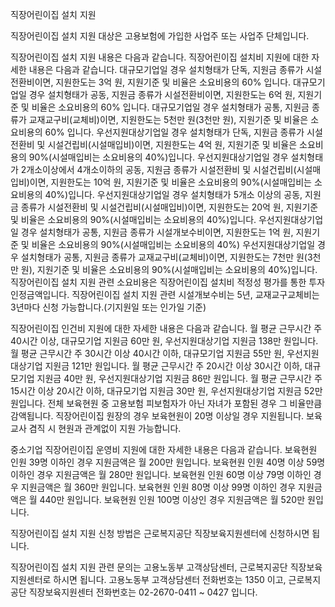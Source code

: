 직장어린이집 설치 지원

직장어린이집 설치 지원 대상은 고용보험에 가입한 사업주 또는 사업주 단체입니다.

직장어린이집 설치 지원 내용은 다음과 같습니다.
직장어린이집 설치비 지원에 대한 자세한 내용은 다음과 같습니다.
대규모기업일 경우 설치형태가 단독, 지원금 종류가 시설전환비이면, 지원한도는 3억 원, 지원기준 및 비율은 소요비용의 60% 입니다.
대규모기업일 경우 설치형태가 공동, 지원금 종류가 시설전환비이면, 지원한도는 6억 원, 지원기준 및 비율은 소요비용의 60% 입니다.
대규모기업일 경우 설치형태가 공통, 지원금 종류가 교재교구비(교체비)이면, 지원한도는 5천만 원(3천만 원), 지원기준 및 비율은 소요비용의 60% 입니다.
우선지원대상기업일 경우 설치형태가 단독, 지원금 종류가 시설전환비 및 시설건립비(시설매입비)이면, 지원한도는 4억 원, 지원기준 및 비율은 소요비용의 90%(시설매입비는 소요비용의 40%)입니다.
우선지원대상기업일 경우 설치형태가 2개소이상에서 4개소이하의 공동, 지원금 종류가 시설전환비 및 시설건립비(시설매입비)이면, 지원한도는 10억 원, 지원기준 및 비율은 소요비용의 90%(시설매입비는 소요비용의 40%)입니다.
우선지원대상기업일 경우 설치형태가 5개소 이상의 공동, 지원금 종류가 시설전환비 및 시설건립비(시설매입비)이면, 지원한도는 20억 원, 지원기준 및 비율은 소요비용의 90%(시설매입비는 소요비용의 40%)입니다.
우선지원대상기업일 경우 설치형태가 공통, 지원금 종류가 시설개보수비이면, 지원한도는 1억 원, 지원기준 및 비율은 소요비용의 90%(시설매입비는 소요비용의 40%)
우선지원대상기업일 경우 설치형태가 공통, 지원금 종류가 교재교구비(교체비)이면, 지원한도는 7천만 원(3천만 원), 지원기준 및 비율은 소요비용의 90%(시설매입비는 소요비용의 40%)입니다.
직장어린이집 설치 지원 관련 소요비용은 직장어린이집 설치비 적정성 평가를 통한 투자인정금액입니다.
직장어린이집 설치 지원 관련 시설개보수비는 5년, 교재교구교체비는 3년마다 신청 가능합니다.(기지원일 또는 인가일 기준)

직장어린이집 인건비 지원에 대한 자세한 내용은 다음과 같습니다.
월 평균 근무시간 주 40시간 이상, 대규모기업 지원금 60만 원, 우선지원대상기업 지원금 138만 원입니다.
월 평균 근무시간 주 30시간 이상 40시간 이하, 대규모기업 지원금 55만 원, 우선지원대상기업 지원금 121만 원입니다.
월 평균 근무시간 주 20시간 이상 30시간 이하, 대규모기업 지원금 40만 원, 우선지원대상기업 지원금 86만 원입니다.
월 평균 근무시간 주 15시간 이상 20시간 이하, 대규모기업 지원금 30만 원, 우선지원대상기업 지원금 52만 원입니다.
전체 보육현원 중 고용보험 피보험자가 아닌 자녀가 포함된 경우 그 비율만큼 감액됩니다.
직장어린이집 원장의 경우 보육현원이 20명 이상일 경우 지원됩니다. 보육교사 겸직 시 현원과 관계없이 지원 가능합니다.

중소기업 직장어린이집 운영비 지원에 대한 자세한 내용은 다음과 같습니다.
보육현원 인원 39명 이하인 경우 지원금액은 월 200만 원입니다.
보육현원 인원 40명 이상 59명 이하인 경우 지원금액은 월 280만 원입니다.
보육현원 인원 60명 이상 79명 이하인 경우 지원금액은 월 360만 원입니다.
보육현원 인원 80명 이상 99명 이하인 경우 지원금액은 월 440만 원입니다.
보육현원 인원 100명 이상인 경우 지원금액은 월 520만 원입니다.

직장어린이집 설치 지원 신청 방법은 근로복지공단 직장보육지원센터에 신청하시면 됩니다.

직장어린이집 설치 지원 관련 문의는 고용노동부 고객상담센터, 근로복지공단 직장보육지원센터로 하시면 됩니다.
고용노동부 고객상담센터 전화번호는 1350 이고, 근로복지공단 직장보육지원센터 전화번호는 02-2670-0411 ~ 0427 입니다.